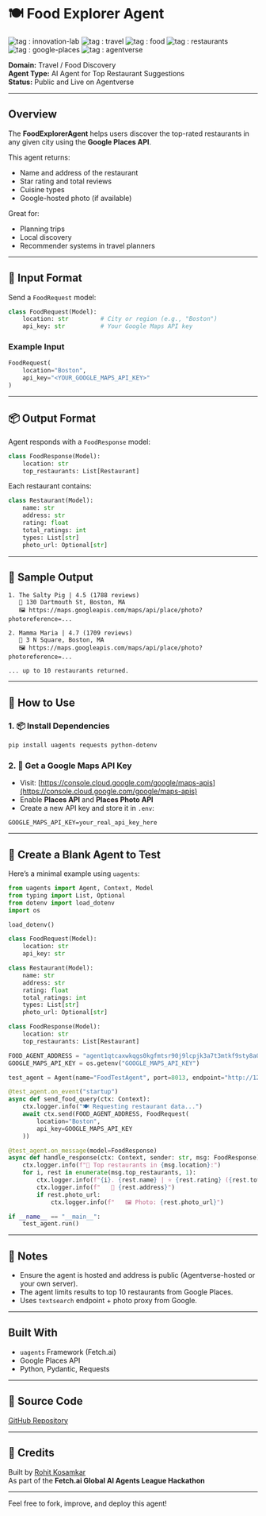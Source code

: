 # 🍽️ Food Explorer Agent

![tag : innovation-lab](https://img.shields.io/badge/innovation--lab-3D8BD3) ![tag : travel](https://img.shields.io/badge/travel-orange) ![tag : food](https://img.shields.io/badge/food-red) ![tag : restaurants](https://img.shields.io/badge/restaurants-yellow) ![tag : google-places](https://img.shields.io/badge/google--places-lightgrey) ![tag : agentverse](https://img.shields.io/badge/agentverse-blue)

**Domain:** Travel / Food Discovery  
**Agent Type:** AI Agent for Top Restaurant Suggestions  
**Status:** Public and Live on Agentverse

---

## Overview

The **FoodExplorerAgent** helps users discover the top-rated restaurants in any given city using the **Google Places API**.

This agent returns:
- Name and address of the restaurant
- Star rating and total reviews
- Cuisine types
- Google-hosted photo (if available)

Great for:
- Planning trips
- Local discovery
- Recommender systems in travel planners

---

## 📩 Input Format

Send a `FoodRequest` model:

```python
class FoodRequest(Model):
    location: str         # City or region (e.g., "Boston")
    api_key: str          # Your Google Maps API key
```

### Example Input
```python
FoodRequest(
    location="Boston",
    api_key="<YOUR_GOOGLE_MAPS_API_KEY>"
)
```

---

## 📦 Output Format

Agent responds with a `FoodResponse` model:

```python
class FoodResponse(Model):
    location: str
    top_restaurants: List[Restaurant]
```

Each restaurant contains:
```python
class Restaurant(Model):
    name: str
    address: str
    rating: float
    total_ratings: int
    types: List[str]
    photo_url: Optional[str]
```

---

## 🧪 Sample Output

```
1. The Salty Pig | 4.5 (1788 reviews)
   📍 130 Dartmouth St, Boston, MA
   🖼️ https://maps.googleapis.com/maps/api/place/photo?photoreference=...

2. Mamma Maria | 4.7 (1709 reviews)
   📍 3 N Square, Boston, MA
   🖼️ https://maps.googleapis.com/maps/api/place/photo?photoreference=...

... up to 10 restaurants returned.
```

---

## 🧰 How to Use

### 1. 📦 Install Dependencies

```bash
pip install uagents requests python-dotenv
```

### 2. 🔑 Get a Google Maps API Key

- Visit: [https://console.cloud.google.com/google/maps-apis](https://console.cloud.google.com/google/maps-apis)
- Enable **Places API** and **Places Photo API**
- Create a new API key and store it in `.env`:
```env
GOOGLE_MAPS_API_KEY=your_real_api_key_here
```

---

## 🤖 Create a Blank Agent to Test

Here’s a minimal example using `uagents`:

```python
from uagents import Agent, Context, Model
from typing import List, Optional
from dotenv import load_dotenv
import os

load_dotenv()

class FoodRequest(Model):
    location: str
    api_key: str

class Restaurant(Model):
    name: str
    address: str
    rating: float
    total_ratings: int
    types: List[str]
    photo_url: Optional[str]

class FoodResponse(Model):
    location: str
    top_restaurants: List[Restaurant]

FOOD_AGENT_ADDRESS = "agent1qtcaxwkqgs0kgfmtsr90j9lcpjk3a7t3mtkf9sty8a07gdr0el6sjgkzy60"
GOOGLE_MAPS_API_KEY = os.getenv("GOOGLE_MAPS_API_KEY")

test_agent = Agent(name="FoodTestAgent", port=8013, endpoint="http://127.0.0.1:8013/submit")

@test_agent.on_event("startup")
async def send_food_query(ctx: Context):
    ctx.logger.info("🍽️ Requesting restaurant data...")
    await ctx.send(FOOD_AGENT_ADDRESS, FoodRequest(
        location="Boston",
        api_key=GOOGLE_MAPS_API_KEY
    ))

@test_agent.on_message(model=FoodResponse)
async def handle_response(ctx: Context, sender: str, msg: FoodResponse):
    ctx.logger.info(f"📍 Top restaurants in {msg.location}:")
    for i, rest in enumerate(msg.top_restaurants, 1):
        ctx.logger.info(f"{i}. {rest.name} | ⭐ {rest.rating} ({rest.total_ratings} reviews)")
        ctx.logger.info(f"   📍 {rest.address}")
        if rest.photo_url:
            ctx.logger.info(f"   🖼️ Photo: {rest.photo_url}")

if __name__ == "__main__":
    test_agent.run()
```

---

## 📎 Notes

- Ensure the agent is hosted and address is public (Agentverse-hosted or your own server).
- The agent limits results to top 10 restaurants from Google Places.
- Uses `textsearch` endpoint + photo proxy from Google.

---

## Built With

- `uagents` Framework (Fetch.ai)
- Google Places API
- Python, Pydantic, Requests

---

## 🔗 Source Code

[GitHub Repository](https://github.com/rohit180497/Agentverse-Hackathon/tree/main/agents/food_explorer)

---

## 🙌 Credits

Built by [Rohit Kosamkar](https://github.com/rohit180497)  
As part of the **Fetch.ai Global AI Agents League Hackathon**

---

Feel free to fork, improve, and deploy this agent!